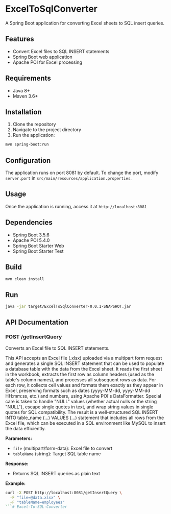 # ExcelToSqlConverter

A Spring Boot application for converting Excel sheets to SQL insert queries.

## Features

- Convert Excel files to SQL INSERT statements
- Spring Boot web application
- Apache POI for Excel processing

## Requirements

- Java 8+
- Maven 3.6+

## Installation

1. Clone the repository
2. Navigate to the project directory
3. Run the application:

```bash
mvn spring-boot:run
```

## Configuration

The application runs on port 8081 by default. To change the port, modify `server.port` in `src/main/resources/application.properties`.

## Usage

Once the application is running, access it at `http://localhost:8081`

## Dependencies

- Spring Boot 3.5.6
- Apache POI 5.4.0
- Spring Boot Starter Web
- Spring Boot Starter Test

## Build

```bash
mvn clean install
```

## Run

```bash
java -jar target/ExcelToSqlConverter-0.0.1-SNAPSHOT.jar
```

## API Documentation

### POST /getInsertQuery

Converts an Excel file to SQL INSERT statements.

This API accepts an Excel file (.xlsx) uploaded via a multipart form request and generates a single SQL INSERT statement that can be used to populate a database table with the data from the Excel sheet. It reads the first sheet in the workbook, extracts the first row as column headers (used as the table's column names), and processes all subsequent rows as data. For each row, it collects cell values and formats them exactly as they appear in Excel, preserving formats such as dates (yyyy-MM-dd, yyyy-MM-dd HH:mm:ss, etc.) and numbers, using Apache POI's DataFormatter. Special care is taken to handle "NULL" values (whether actual nulls or the string "NULL"), escape single quotes in text, and wrap string values in single quotes for SQL compatibility. The result is a well-structured SQL INSERT INTO table_name (...) VALUES (...) statement that includes all rows from the Excel file, which can be executed in a SQL environment like MySQL to insert the data efficiently.

**Parameters:**
- `file` (multipart/form-data): Excel file to convert
- `tableName` (string): Target SQL table name

**Response:**
- Returns SQL INSERT queries as plain text

**Example:**
```bash
curl -X POST http://localhost:8081/getInsertQuery \
  -F "file=@data.xlsx" \
  -F "tableName=employees"
```#   E x c e l - T o - S Q L - C o n v e r t e r  
 